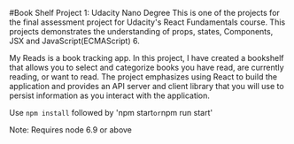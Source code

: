 #Book Shelf
Project 1: Udacity Nano Degree
This is one of the projects for the final assessment project for Udacity's React Fundamentals course. This projects demonstrates the understanding of props, states, Components, JSX and JavaScript(ECMAScript) 6.

My Reads is a book tracking app. In this project, I have created a bookshelf that allows you to select and categorize books you have read, are currently reading, or want to read. The project emphasizes using React to build the application and provides an API server and client library that you will use to persist information as you interact with the application.

Use `npm install` followed by 'npm start` or `npm run start'

Note: Requires node 6.9 or above

